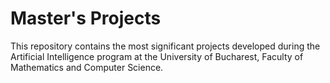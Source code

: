 # Master's Projects

This repository contains the most significant projects developed during the Artificial Intelligence program at the University of Bucharest, Faculty of Mathematics and Computer Science.
